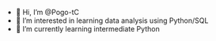 - 👋 Hi, I’m @Pogo-tC
- 👀 I’m interested in learning data analysis using Python/SQL
- 🌱 I’m currently learning intermediate Python

<!---
Pogo-tC/Pogo-tC is a ✨ special ✨ repository because its `README.md` (this file) appears on your GitHub profile.
You can click the Preview link to take a look at your changes.
--->
